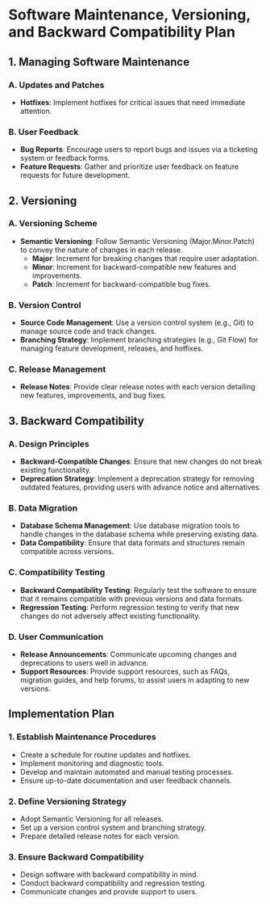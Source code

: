# Software Maintenance, Versioning, and Backward Compatibility Plan

## 1. Managing Software Maintenance

### A. Updates and Patches
- **Hotfixes**: Implement hotfixes for critical issues that need immediate attention.

### B. User Feedback
- **Bug Reports**: Encourage users to report bugs and issues via a ticketing system or feedback forms.
- **Feature Requests**: Gather and prioritize user feedback on feature requests for future development.

## 2. Versioning

### A. Versioning Scheme
- **Semantic Versioning**: Follow Semantic Versioning (Major.Minor.Patch) to convey the nature of changes in each release.
  - **Major**: Increment for breaking changes that require user adaptation.
  - **Minor**: Increment for backward-compatible new features and improvements.
  - **Patch**: Increment for backward-compatible bug fixes.

### B. Version Control
- **Source Code Management**: Use a version control system (e.g., Git) to manage source code and track changes.
- **Branching Strategy**: Implement branching strategies (e.g., Git Flow) for managing feature development, releases, and hotfixes.

### C. Release Management

- **Release Notes**: Provide clear release notes with each version detailing new features, improvements, and bug fixes.

## 3. Backward Compatibility

### A. Design Principles
- **Backward-Compatible Changes**: Ensure that new changes do not break existing functionality.
- **Deprecation Strategy**: Implement a deprecation strategy for removing outdated features, providing users with advance notice and alternatives.

### B. Data Migration
- **Database Schema Management**: Use database migration tools to handle changes in the database schema while preserving existing data.
- **Data Compatibility**: Ensure that data formats and structures remain compatible across versions.

### C. Compatibility Testing
- **Backward Compatibility Testing**: Regularly test the software to ensure that it remains compatible with previous versions and data formats.
- **Regression Testing**: Perform regression testing to verify that new changes do not adversely affect existing functionality.

### D. User Communication
- **Release Announcements**: Communicate upcoming changes and deprecations to users well in advance.
- **Support Resources**: Provide support resources, such as FAQs, migration guides, and help forums, to assist users in adapting to new versions.

## Implementation Plan

### 1. Establish Maintenance Procedures
   - Create a schedule for routine updates and hotfixes.
   - Implement monitoring and diagnostic tools.
   - Develop and maintain automated and manual testing processes.
   - Ensure up-to-date documentation and user feedback channels.

### 2. Define Versioning Strategy
   - Adopt Semantic Versioning for all releases.
   - Set up a version control system and branching strategy.
   - Prepare detailed release notes for each version.

### 3. Ensure Backward Compatibility
   - Design software with backward compatibility in mind.
   - Conduct backward compatibility and regression testing.
   - Communicate changes and provide support to users.
